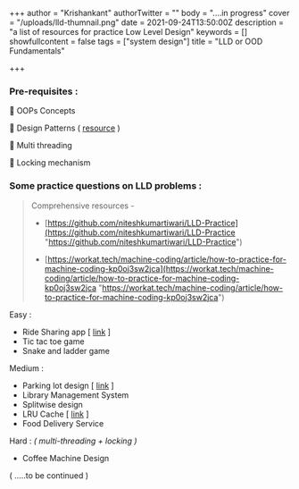 +++
author = "Krishankant"
authorTwitter = ""
body = "....in progress"
cover = "/uploads/lld-thumnail.png"
date = 2021-09-24T13:50:00Z
description = "a list of resources for practice Low Level Design"
keywords = []
showfullcontent = false
tags = ["system design"]
title = "LLD or OOD Fundamentals"

+++
### Pre-requisites :

🔵 OOPs Concepts

🔵 Design Patterns ( [resource](https://refactoring.guru/design-patterns) )

🔵 Multi threading

🔵 Locking mechanism

### Some practice questions on LLD problems :

> Comprehensive resources  -
>
> *  [https://github.com/niteshkumartiwari/LLD-Practice](https://github.com/niteshkumartiwari/LLD-Practice "https://github.com/niteshkumartiwari/LLD-Practice") 
>
>
> * [https://workat.tech/machine-coding/article/how-to-practice-for-machine-coding-kp0oj3sw2jca](https://workat.tech/machine-coding/article/how-to-practice-for-machine-coding-kp0oj3sw2jca "https://workat.tech/machine-coding/article/how-to-practice-for-machine-coding-kp0oj3sw2jca")

Easy :

* Ride Sharing app  \[ [link](https://github.com/amarlearning/ride-sharing-low-level-design "Ride Sharing app") \]
* Tic tac toe game 
* Snake and ladder game

Medium :

* Parking lot design \[ [link](https://github.com/anomaly2104/lld-parking-lot) \]
* Library Management System
* Splitwise design
* LRU Cache \[ [link](https://github.com/anomaly2104/cache-low-level-system-design) \]
* Food Delivery Service

Hard : _( multi-threading + locking )_

* Coffee Machine Design

( .....to be continued )